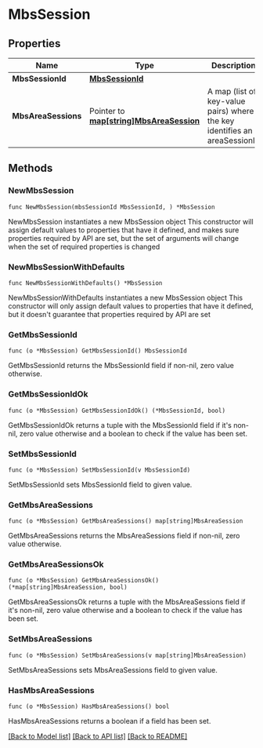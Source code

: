 # MbsSession

## Properties

Name | Type | Description | Notes
------------ | ------------- | ------------- | -------------
**MbsSessionId** | [**MbsSessionId**](MbsSessionId.md) |  | 
**MbsAreaSessions** | Pointer to [**map[string]MbsAreaSession**](MbsAreaSession.md) | A map (list of key-value pairs) where the key identifies an areaSessionId | [optional] 

## Methods

### NewMbsSession

`func NewMbsSession(mbsSessionId MbsSessionId, ) *MbsSession`

NewMbsSession instantiates a new MbsSession object
This constructor will assign default values to properties that have it defined,
and makes sure properties required by API are set, but the set of arguments
will change when the set of required properties is changed

### NewMbsSessionWithDefaults

`func NewMbsSessionWithDefaults() *MbsSession`

NewMbsSessionWithDefaults instantiates a new MbsSession object
This constructor will only assign default values to properties that have it defined,
but it doesn't guarantee that properties required by API are set

### GetMbsSessionId

`func (o *MbsSession) GetMbsSessionId() MbsSessionId`

GetMbsSessionId returns the MbsSessionId field if non-nil, zero value otherwise.

### GetMbsSessionIdOk

`func (o *MbsSession) GetMbsSessionIdOk() (*MbsSessionId, bool)`

GetMbsSessionIdOk returns a tuple with the MbsSessionId field if it's non-nil, zero value otherwise
and a boolean to check if the value has been set.

### SetMbsSessionId

`func (o *MbsSession) SetMbsSessionId(v MbsSessionId)`

SetMbsSessionId sets MbsSessionId field to given value.


### GetMbsAreaSessions

`func (o *MbsSession) GetMbsAreaSessions() map[string]MbsAreaSession`

GetMbsAreaSessions returns the MbsAreaSessions field if non-nil, zero value otherwise.

### GetMbsAreaSessionsOk

`func (o *MbsSession) GetMbsAreaSessionsOk() (*map[string]MbsAreaSession, bool)`

GetMbsAreaSessionsOk returns a tuple with the MbsAreaSessions field if it's non-nil, zero value otherwise
and a boolean to check if the value has been set.

### SetMbsAreaSessions

`func (o *MbsSession) SetMbsAreaSessions(v map[string]MbsAreaSession)`

SetMbsAreaSessions sets MbsAreaSessions field to given value.

### HasMbsAreaSessions

`func (o *MbsSession) HasMbsAreaSessions() bool`

HasMbsAreaSessions returns a boolean if a field has been set.


[[Back to Model list]](../README.md#documentation-for-models) [[Back to API list]](../README.md#documentation-for-api-endpoints) [[Back to README]](../README.md)


